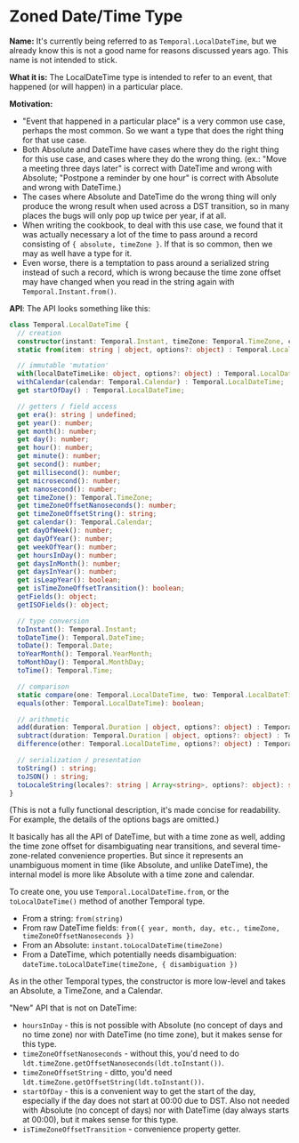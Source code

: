 # Zoned Date/Time Type

**Name:** It's currently being referred to as `Temporal.LocalDateTime`, but we already know this is not a good name for reasons discussed years ago.
This name is not intended to stick.

**What it is:** The LocalDateTime type is intended to refer to an event, that happened (or will happen) in a particular place.

**Motivation:**
- "Event that happened in a particular place" is a very common use case, perhaps the most common.
  So we want a type that does the right thing for that use case.
- Both Absolute and DateTime have cases where they do the right thing for this use case, and cases where they do the wrong thing.
  (ex.: "Move a meeting three days later" is correct with DateTime and wrong with Absolute; "Postpone a reminder by one hour" is correct with Absolute and wrong with DateTime.)
- The cases where Absolute and DateTime do the wrong thing will only produce the wrong result when used across a DST transition, so in many places the bugs will only pop up twice per year, if at all.
- When writing the cookbook, to deal with this use case, we found that it was actually necessary a lot of the time to pass around a record consisting of `{ absolute, timeZone }`.
  If that is so common, then we may as well have a type for it.
- Even worse, there is a temptation to pass around a serialized string instead of such a record, which is wrong because the time zone offset may have changed when you read in the string again with `Temporal.Instant.from()`.

**API**: The API looks something like this:

```typescript
class Temporal.LocalDateTime {
  // creation
  constructor(instant: Temporal.Instant, timeZone: Temporal.TimeZone, calendar: Temporal.Calendar);
  static from(item: string | object, options?: object) : Temporal.LocalDateTime;

  // immutable 'mutation'
  with(localDateTimeLike: object, options?: object) : Temporal.LocalDateTime;
  withCalendar(calendar: Temporal.Calendar) : Temporal.LocalDateTime;
  get startOfDay() : Temporal.LocalDateTime;

  // getters / field access
  get era(): string | undefined;
  get year(): number;
  get month(): number;
  get day(): number;
  get hour(): number;
  get minute(): number;
  get second(): number;
  get millisecond(): number;
  get microsecond(): number;
  get nanosecond(): number;
  get timeZone(): Temporal.TimeZone;
  get timeZoneOffsetNanoseconds(): number;
  get timeZoneOffsetString(): string;
  get calendar(): Temporal.Calendar;
  get dayOfWeek(): number;
  get dayOfYear(): number;
  get weekOfYear(): number;
  get hoursInDay(): number;
  get daysInMonth(): number;
  get daysInYear(): number;
  get isLeapYear(): boolean;
  get isTimeZoneOffsetTransition(): boolean;
  getFields(): object;
  getISOFields(): object;

  // type conversion
  toInstant(): Temporal.Instant;
  toDateTime(): Temporal.DateTime;
  toDate(): Temporal.Date;
  toYearMonth(): Temporal.YearMonth;
  toMonthDay(): Temporal.MonthDay;
  toTime(): Temporal.Time;

  // comparison
  static compare(one: Temporal.LocalDateTime, two: Temporal.LocalDateTime): number;
  equals(other: Temporal.LocalDateTime): boolean;

  // arithmetic
  add(duration: Temporal.Duration | object, options?: object) : Temporal.LocalDateTime;
  subtract(duration: Temporal.Duration | object, options?: object) : Temporal.LocalDateTime;
  difference(other: Temporal.LocalDateTime, options?: object) : Temporal.Duration;

  // serialization / presentation
  toString() : string;
  toJSON() : string;
  toLocaleString(locales?: string | Array<string>, options?: object): string;
}
```

(This is not a fully functional description, it's made concise for readability.
For example, the details of the options bags are omitted.)

It basically has all the API of DateTime, but with a time zone as well, adding the time zone offset for disambiguating near transitions, and several time-zone-related convenience properties.
But since it represents an unambiguous moment in time (like Absolute, and unlike DateTime), the internal model is more like Absolute with a time zone and calendar.

To create one, you use `Temporal.LocalDateTime.from`, or the `toLocalDateTime()` method of another Temporal type.
- From a string: `from(string)`
- From raw DateTime fields: `from({ year, month, day, etc., timeZone, timeZoneOffsetNanoseconds })`
- From an Absolute: `instant.toLocalDateTime(timeZone)`
- From a DateTime, which potentially needs disambiguation: `dateTime.toLocalDateTime(timeZone, { disambiguation })`

As in the other Temporal types, the constructor is more low-level and takes an Absolute, a TimeZone, and a Calendar.

"New" API that is not on DateTime:
- `hoursInDay` - this is not possible with Absolute (no concept of days and no time zone) nor with DateTime (no time zone), but it makes sense for this type.
- `timeZoneOffsetNanoseconds` - without this, you'd need to do `ldt.timeZone.getOffsetNanoseconds(ldt.toInstant())`.
- `timeZoneOffsetString` - ditto, you'd need `ldt.timeZone.getOffsetString(ldt.toInstant())`.
- `startOfDay` - this is a convenient way to get the start of the day, especially if the day does not start at 00:00 due to DST.
  Also not needed with Absolute (no concept of days) nor with DateTime (day always starts at 00:00), but it makes sense for this type.
- `isTimeZoneOffsetTransition` - convenience property getter.
